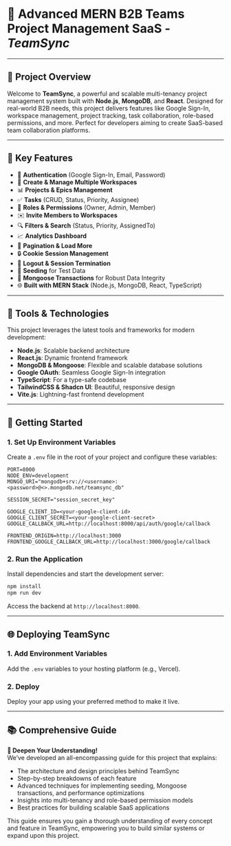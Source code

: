# 🌟 Advanced MERN B2B Teams Project Management SaaS - *TeamSync*  



---

## 📌 Project Overview  

Welcome to **TeamSync**, a powerful and scalable multi-tenancy project management system built with **Node.js**, **MongoDB**, and **React**. Designed for real-world B2B needs, this project delivers features like Google Sign-In, workspace management, project tracking, task collaboration, role-based permissions, and more. Perfect for developers aiming to create SaaS-based team collaboration platforms.  

---

## 🌟 Key Features  

- 🔐 **Authentication** (Google Sign-In, Email, Password)  
- 🏢 **Create & Manage Multiple Workspaces**  
- 📊 **Projects & Epics Management**  
- ✅ **Tasks** (CRUD, Status, Priority, Assignee)  
- 👥 **Roles & Permissions** (Owner, Admin, Member)  
- ✉️ **Invite Members to Workspaces**  
- 🔍 **Filters & Search** (Status, Priority, AssignedTo)  
- 📈 **Analytics Dashboard**  
- 📅 **Pagination & Load More**  
- 🔒 **Cookie Session Management**  
- 🚪 **Logout & Session Termination**  
- 🌱 **Seeding** for Test Data  
- 💾 **Mongoose Transactions** for Robust Data Integrity  
- 🌐 **Built with MERN Stack** (Node.js, MongoDB, React, TypeScript)  

---

## 🚀 Tools & Technologies  

This project leverages the latest tools and frameworks for modern development:  

- **Node.js**: Scalable backend architecture  
- **React.js**: Dynamic frontend framework  
- **MongoDB & Mongoose**: Flexible and scalable database solutions  
- **Google OAuth**: Seamless Google Sign-In integration  
- **TypeScript**: For a type-safe codebase  
- **TailwindCSS & Shadcn UI**: Beautiful, responsive design  
- **Vite.js**: Lightning-fast frontend development  

---

## 🔄 Getting Started  



### 1. Set Up Environment Variables  

Create a `.env` file in the root of your project and configure these variables:  

```plaintext  
PORT=8000
NODE_ENV=development
MONGO_URI="mongodb+srv://<username>:<password>@<>.mongodb.net/teamsync_db"  

SESSION_SECRET="session_secret_key"

GOOGLE_CLIENT_ID=<your-google-client-id>  
GOOGLE_CLIENT_SECRET=<your-google-client-secret>  
GOOGLE_CALLBACK_URL=http://localhost:8000/api/auth/google/callback

FRONTEND_ORIGIN=http://localhost:3000
FRONTEND_GOOGLE_CALLBACK_URL=http://localhost:3000/google/callback
```  

### 2. Run the Application  

Install dependencies and start the development server:  

```bash  
npm install  
npm run dev  
```  

Access the backend at `http://localhost:8000`.  

---

## 🌐 Deploying TeamSync  

### 1. Add Environment Variables  
Add the `.env` variables to your hosting platform (e.g., Vercel).  

### 2. Deploy  
Deploy your app using your preferred method to make it live.  

---

## 📚 Comprehensive Guide  

**🚀 Deepen Your Understanding!**  
We’ve developed an all-encompassing guide for this project that explains:  

- The architecture and design principles behind TeamSync  
- Step-by-step breakdowns of each feature  
- Advanced techniques for implementing seeding, Mongoose transactions, and performance optimizations  
- Insights into multi-tenancy and role-based permission models  
- Best practices for building scalable SaaS applications  

This guide ensures you gain a thorough understanding of every concept and feature in TeamSync, empowering you to build similar systems or expand upon this project.  





